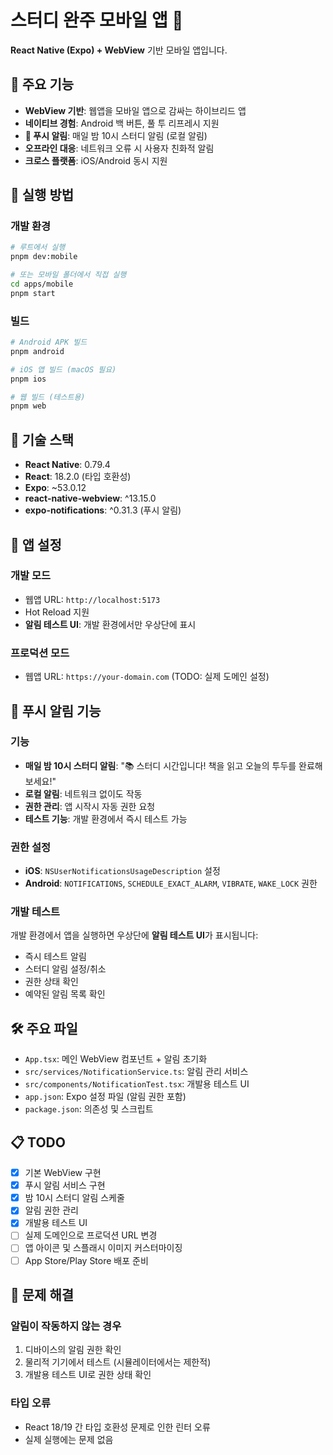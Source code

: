 # 스터디 완주 모바일 앱 📱

**React Native (Expo) + WebView** 기반 모바일 앱입니다.

## 🎯 **주요 기능**

- **WebView 기반**: 웹앱을 모바일 앱으로 감싸는 하이브리드 앱
- **네이티브 경험**: Android 백 버튼, 풀 투 리프레시 지원
- **📢 푸시 알림**: 매일 밤 10시 스터디 알림 (로컬 알림)
- **오프라인 대응**: 네트워크 오류 시 사용자 친화적 알림
- **크로스 플랫폼**: iOS/Android 동시 지원

## 🚀 **실행 방법**

### **개발 환경**

```bash
# 루트에서 실행
pnpm dev:mobile

# 또는 모바일 폴더에서 직접 실행
cd apps/mobile
pnpm start
```

### **빌드**

```bash
# Android APK 빌드
pnpm android

# iOS 앱 빌드 (macOS 필요)
pnpm ios

# 웹 빌드 (테스트용)
pnpm web
```

## 🔧 **기술 스택**

- **React Native**: 0.79.4
- **React**: 18.2.0 (타입 호환성)
- **Expo**: ~53.0.12
- **react-native-webview**: ^13.15.0
- **expo-notifications**: ^0.31.3 (푸시 알림)

## 📱 **앱 설정**

### **개발 모드**

- 웹앱 URL: `http://localhost:5173`
- Hot Reload 지원
- **알림 테스트 UI**: 개발 환경에서만 우상단에 표시

### **프로덕션 모드**

- 웹앱 URL: `https://your-domain.com` (TODO: 실제 도메인 설정)

## 🔔 **푸시 알림 기능**

### **기능**

- **매일 밤 10시 스터디 알림**: "📚 스터디 시간입니다! 책을 읽고 오늘의 투두를 완료해보세요!"
- **로컬 알림**: 네트워크 없이도 작동
- **권한 관리**: 앱 시작시 자동 권한 요청
- **테스트 기능**: 개발 환경에서 즉시 테스트 가능

### **권한 설정**

- **iOS**: `NSUserNotificationsUsageDescription` 설정
- **Android**: `NOTIFICATIONS`, `SCHEDULE_EXACT_ALARM`, `VIBRATE`, `WAKE_LOCK` 권한

### **개발 테스트**

개발 환경에서 앱을 실행하면 우상단에 **알림 테스트 UI**가 표시됩니다:

- 즉시 테스트 알림
- 스터디 알림 설정/취소
- 권한 상태 확인
- 예약된 알림 목록 확인

## 🛠 **주요 파일**

- `App.tsx`: 메인 WebView 컴포넌트 + 알림 초기화
- `src/services/NotificationService.ts`: 알림 관리 서비스
- `src/components/NotificationTest.tsx`: 개발용 테스트 UI
- `app.json`: Expo 설정 파일 (알림 권한 포함)
- `package.json`: 의존성 및 스크립트

## 📋 **TODO**

- [x] 기본 WebView 구현
- [x] 푸시 알림 서비스 구현
- [x] 밤 10시 스터디 알림 스케줄
- [x] 알림 권한 관리
- [x] 개발용 테스트 UI
- [ ] 실제 도메인으로 프로덕션 URL 변경
- [ ] 앱 아이콘 및 스플래시 이미지 커스터마이징
- [ ] App Store/Play Store 배포 준비

## 🐛 **문제 해결**

### **알림이 작동하지 않는 경우**

1. 디바이스의 알림 권한 확인
2. 물리적 기기에서 테스트 (시뮬레이터에서는 제한적)
3. 개발용 테스트 UI로 권한 상태 확인

### **타입 오류**

- React 18/19 간 타입 호환성 문제로 인한 린터 오류
- 실제 실행에는 문제 없음
